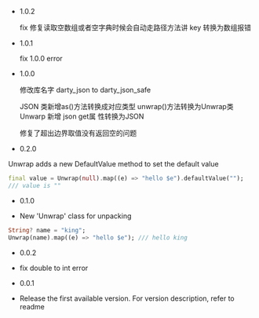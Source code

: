 - 1.0.2

  fix 修复读取空数组或者空字典时候会自动走路径方法讲 key 转换为数组报错

- 1.0.1

  fix 1.0.0 error

- 1.0.0

  修改库名字 darty_json to darty_json_safe

  JSON 类新增as()方法转换成对应类型 unwrap()方法转换为Unwrap类 Unwarp 新增 json get属
  性转换为JSON

  修复了超出边界取值没有返回空的问题
- 0.2.0

Unwrap adds a new DefaultValue method to set the default value

```dart
final value = Unwrap(null).map((e) => "hello $e").defaultValue("");
/// value is ""
```

- 0.1.0

* New 'Unwrap' class for unpacking

```dart
String? name = "king";
Unwrap(name).map((e) => "hello $e"); /// hello king
```

- 0.0.2

* fix double to int error

- 0.0.1

* Release the first available version. For version description, refer to readme
